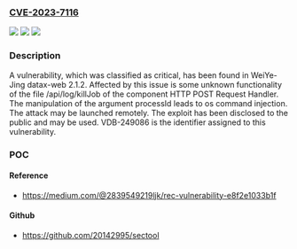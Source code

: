 ### [CVE-2023-7116](https://cve.mitre.org/cgi-bin/cvename.cgi?name=CVE-2023-7116)
![](https://img.shields.io/static/v1?label=Product&message=datax-web&color=blue)
![](https://img.shields.io/static/v1?label=Version&message=%3D%202.1.2%20&color=brighgreen)
![](https://img.shields.io/static/v1?label=Vulnerability&message=CWE-78%20OS%20Command%20Injection&color=brighgreen)

### Description

A vulnerability, which was classified as critical, has been found in WeiYe-Jing datax-web 2.1.2. Affected by this issue is some unknown functionality of the file /api/log/killJob of the component HTTP POST Request Handler. The manipulation of the argument processId leads to os command injection. The attack may be launched remotely. The exploit has been disclosed to the public and may be used. VDB-249086 is the identifier assigned to this vulnerability.

### POC

#### Reference
- https://medium.com/@2839549219ljk/rec-vulnerability-e8f2e1033b1f

#### Github
- https://github.com/20142995/sectool

